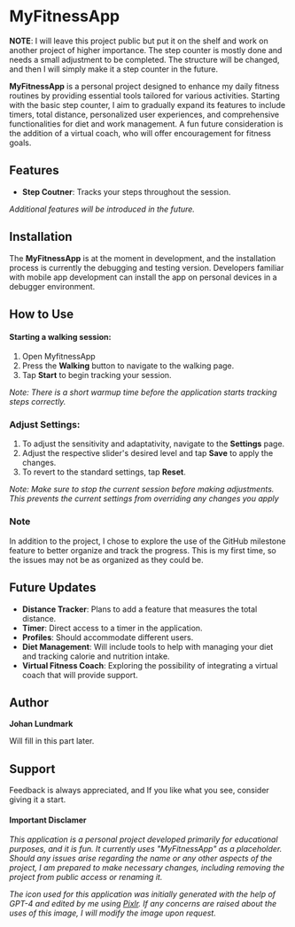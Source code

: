 # MyFitnessApp

**NOTE**: I will leave this project public but put it on the shelf and work on another project of higher importance. The step counter is mostly done and needs a small adjustment to be completed. The structure will be changed, and then I will simply make it a step counter in the future.

**MyFitnessApp** is a personal project designed to enhance my daily fitness routines by providing essential tools tailored for various activities. Starting with the basic step counter, I aim to gradually expand its features to include timers, total distance, personalized user experiences, and comprehensive functionalities for diet and work management. A fun future consideration is the addition of a virtual coach, who will offer encouragement for fitness goals.

## Features

* **Step Coutner**: Tracks your steps throughout the session.

*Additional features will be introduced in the future.*

## Installation

The **MyFitnessApp** is at the moment in development, and the installation process is currently the debugging and testing version. Developers familiar with mobile app development can install the app on personal devices in a debugger environment.

## How to Use
#### Starting a walking session:
1. Open MyfitnessApp
2. Press the **Walking** button to navigate to the walking page.
3. Tap **Start** to begin tracking your session.

*Note: There is a short warmup time before the application starts tracking steps correctly.*

### Adjust Settings:
1. To adjust the sensitivity and adaptativity, navigate to the **Settings** page.
2. Adjust the respective slider's desired level and tap **Save** to apply the changes.
3. To revert to the standard settings, tap **Reset**.

*Note: Make sure to stop the current session before making adjustments. This prevents the current settings from overriding any changes you apply*

### Note
In addition to the project, I chose to explore the use of the GitHub milestone feature to better organize and track the progress. This is my first time, so the issues may not be as organized as they could be.

## Future Updates

* **Distance Tracker**: Plans to add a feature that measures the total distance.
* **Timer**: Direct access to a timer in the application.
* **Profiles**: Should accommodate different users.
* **Diet Management**: Will include tools to help with managing your diet and tracking calorie and nutrition intake.
* **Virtual Fitness Coach**: Exploring the possibility of integrating a virtual coach that will provide support.

## Author

**Johan Lundmark**

Will fill in this part later.

## Support
Feedback is always appreciated, and If you like what you see, consider giving it a start. 

#### Important Disclamer
*This application is a personal project developed primarily for educational purposes, and it is fun. It currently uses "MyFitnessApp" as a placeholder. Should any issues arise regarding the name or any other aspects of the project, I am prepared to make necessary changes, including removing the project from public access or renaming it.*

*The icon used for this application was initially generated with the help of GPT-4 and edited by me using [Pixlr](https://pixlr.com/). If any concerns are raised about the uses of this image, I will modify the image upon request.*
